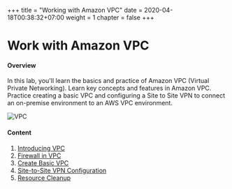 +++
title = "Working with Amazon VPC"
date = 2020-04-18T00:38:32+07:00
weight = 1
chapter = false
+++
# Work with Amazon VPC

#### Overview

In this lab, you'll learn the basics and practice of Amazon VPC (Virtual Private Networking). Learn key concepts and features in Amazon VPC. Practice creating a basic VPC and configuring a Site to Site VPN to connect an on-premise environment to an AWS VPC environment.


![VPC](../images/serviceicon.png?featherlight=false&width=10pc)

#### Content

1. [Introducing VPC](1-vpc-Introduction/)
2. [Firewall in VPC](2-secure-feature/)
3. [Create Basic VPC](3-create-vpc/)
4. [Site-to-Site VPN Configuration](4-vpn-sitetosite/)
5. [Resource Cleanup](5-cleanup/)